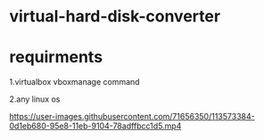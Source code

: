 

# virtual-hard-disk-converter


# requirments

1.virtualbox vboxmanage command

2.any linux os


https://user-images.githubusercontent.com/71656350/113573384-0d1eb680-95e8-11eb-9104-78adffbcc1d5.mp4
